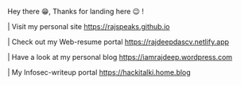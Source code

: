 Hey there 😁, 
Thanks for landing here 😉 ! 

 | Visit my personal site https://rajspeaks.github.io

 | Check out my Web-resume portal https://rajdeepdascv.netlify.app 

 | Have a look at my personal blog https://iamrajdeep.wordpress.com

 | My Infosec-writeup portal https://hackitalki.home.blog

